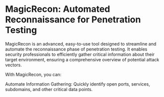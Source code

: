 # MagicRecon: Automated Reconnaissance for Penetration Testing

MagicRecon is an advanced, easy-to-use tool designed to streamline and automate the reconnaissance phase of penetration testing. It enables security professionals to efficiently gather critical information about their target environment, ensuring a comprehensive overview of potential attack vectors.

With MagicRecon, you can:

Automate Information Gathering: Quickly identify open ports, services, subdomains, and other critical data points.
